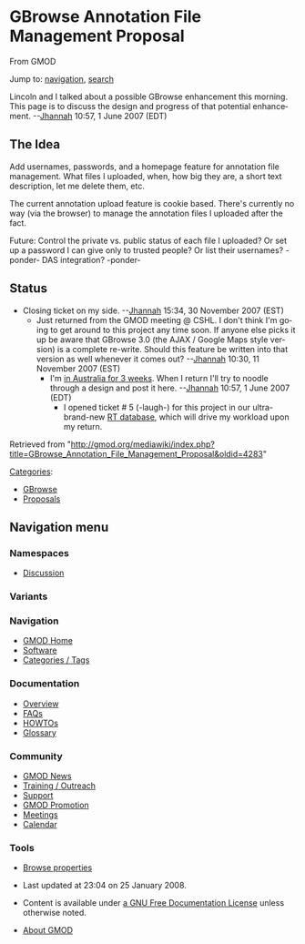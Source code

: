 <div id="mw-page-base" class="noprint">

</div>

<div id="mw-head-base" class="noprint">

</div>

<div id="content" class="mw-body" role="main">

<span id="top"></span>

<div id="mw-js-message" style="display:none;">

</div>



# <span dir="auto">GBrowse Annotation File Management Proposal</span>

<div id="bodyContent">

<div id="siteSub">

From GMOD

</div>

<div id="contentSub">

</div>

<div id="jump-to-nav" class="mw-jump">

Jump to: [navigation](#mw-navigation), [search](#p-search)

</div>

<div id="mw-content-text" class="mw-content-ltr" lang="en" dir="ltr">

Lincoln and I talked about a possible GBrowse enhancement this morning.
This page is to discuss the design and progress of that potential
enhancement. --[Jhannah](User:Jhannah "User:Jhannah") 10:57, 1 June 2007
(EDT)

## <span id="The_Idea" class="mw-headline">The Idea</span>

Add usernames, passwords, and a homepage feature for annotation file
management. What files I uploaded, when, how big they are, a short text
description, let me delete them, etc.

The current annotation upload feature is cookie based. There's currently
no way (via the browser) to manage the annotation files I uploaded after
the fact.

Future: Control the private vs. public status of each file I uploaded?
Or set up a password I can give only to trusted people? Or list their
usernames? -ponder- DAS integration? -ponder-

## <span id="Status" class="mw-headline">Status</span>

- Closing ticket on my side. --[Jhannah](User:Jhannah "User:Jhannah")
  15:34, 30 November 2007 (EST)
  - Just returned from the GMOD meeting @ CSHL. I don't think I'm going
    to get around to this project any time soon. If anyone else picks it
    up be aware that GBrowse 3.0 (the AJAX / Google Maps style version)
    is a complete re-write. Should this feature be written into that
    version as well whenever it comes out?
    --[Jhannah](User:Jhannah "User:Jhannah") 10:30, 11 November 2007
    (EST)
    - I'm
      <a href="http://scratchpad.wikia.com/wiki/2007_Hannah_Walkabout"
      class="external text" rel="nofollow">in Australia for 3 weeks</a>.
      When I return I'll try to noodle through a design and post it
      here. --[Jhannah](User:Jhannah "User:Jhannah") 10:57, 1 June 2007
      (EDT)
      - I opened ticket \# 5 (-laugh-) for this project in our
        ultra-brand-new <a
        href="http://klab.ist.unomaha.edu/CLAB/index.php/Request_Tracker_%28RT%29"
        class="external text" rel="nofollow">RT database</a>, which will
        drive my workload upon my return.

</div>

<div class="printfooter">

Retrieved from
"<http://gmod.org/mediawiki/index.php?title=GBrowse_Annotation_File_Management_Proposal&oldid=4283>"

</div>

<div id="catlinks" class="catlinks">

<div id="mw-normal-catlinks" class="mw-normal-catlinks">

[Categories](Special:Categories "Special:Categories"):

- [GBrowse](Category:GBrowse "Category:GBrowse")
- [Proposals](Category:Proposals "Category:Proposals")

</div>

</div>

<div class="visualClear">

</div>

</div>

</div>

<div id="mw-navigation">

## Navigation menu

<div id="mw-head">



<div id="left-navigation">

<div id="p-namespaces" class="vectorTabs" role="navigation"
aria-labelledby="p-namespaces-label">

### Namespaces


- <span id="ca-talk"><a
  href="http://gmod.org/mediawiki/index.php?title=Talk:GBrowse_Annotation_File_Management_Proposal&amp;action=edit&amp;redlink=1"
  accesskey="t"
  title="Discussion about the content page [t]">Discussion</a></span>

</div>

<div id="p-variants" class="vectorMenu emptyPortlet" role="navigation"
aria-labelledby="p-variants-label">

### 

### Variants[](#)

<div class="menu">

</div>

</div>

</div>





</div>

</div>

</div>

<div id="mw-panel">

<div id="p-logo" role="banner">

<a href="Main_Page"
style="background-image: url(../images/GMOD-cogs.png);"
title="Visit the main page"></a>

</div>

<div id="p-Navigation" class="portal" role="navigation"
aria-labelledby="p-Navigation-label">

### Navigation

<div class="body">

- <span id="n-GMOD-Home">[GMOD Home](Main_Page)</span>
- <span id="n-Software">[Software](GMOD_Components)</span>
- <span id="n-Categories-.2F-Tags">[Categories /
  Tags](Categories)</span>

</div>

</div>

<div id="p-Documentation" class="portal" role="navigation"
aria-labelledby="p-Documentation-label">

### Documentation

<div class="body">

- <span id="n-Overview">[Overview](Overview)</span>
- <span id="n-FAQs">[FAQs](Category:FAQ)</span>
- <span id="n-HOWTOs">[HOWTOs](Category:HOWTO)</span>
- <span id="n-Glossary">[Glossary](Glossary)</span>

</div>

</div>

<div id="p-Community" class="portal" role="navigation"
aria-labelledby="p-Community-label">

### Community

<div class="body">

- <span id="n-GMOD-News">[GMOD News](GMOD_News)</span>
- <span id="n-Training-.2F-Outreach">[Training /
  Outreach](Training_and_Outreach)</span>
- <span id="n-Support">[Support](Support)</span>
- <span id="n-GMOD-Promotion">[GMOD Promotion](GMOD_Promotion)</span>
- <span id="n-Meetings">[Meetings](Meetings)</span>
- <span id="n-Calendar">[Calendar](Calendar)</span>

</div>

</div>

<div id="p-tb" class="portal" role="navigation"
aria-labelledby="p-tb-label">

### Tools

<div class="body">


- <span id="t-smwbrowselink"><a href="Special:Browse/GBrowse_Annotation_File_Management_Proposal"
  rel="smw-browse">Browse properties</a></span>


</div>

</div>

</div>

</div>

<div id="footer" role="contentinfo">

- <span id="footer-info-lastmod">Last updated at 23:04 on 25 January
  2008.</span>
<!-- - <span id="footer-info-viewcount">17,832 page views.</span> -->
- <span id="footer-info-copyright">Content is available under
  <a href="http://www.gnu.org/licenses/fdl-1.3.html" class="external"
  rel="nofollow">a GNU Free Documentation License</a> unless otherwise
  noted.</span>

<!-- -->

- <span id="footer-places-about">[About
  GMOD](GMOD:About "GMOD:About")</span>

<!-- -->






</div>
